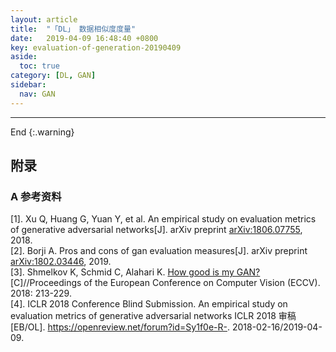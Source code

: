 ```yaml
---
layout: article
title:  "「DL」 数据相似度度量"
date:   2019-04-09 16:48:40 +0800
key: evaluation-of-generation-20190409
aside:
  toc: true
category: [DL, GAN]
sidebar:
  nav: GAN
---
```


>

<!--more-->


-------------------  
 End
{:.warning}  


## 附录
### A 参考资料
[1]. Xu Q, Huang G, Yuan Y, et al. An empirical study on evaluation metrics of generative adversarial networks[J]. arXiv preprint [arXiv:1806.07755](https://arxiv.org/abs/1806.07755), 2018.   
[2]. Borji A. Pros and cons of gan evaluation measures[J]. arXiv preprint [arXiv:1802.03446](https://arxiv.org/abs/1802.03446), 2019.   
[3]. Shmelkov K, Schmid C, Alahari K. [How good is my GAN?](https://arxiv.org/abs/1807.09499)[C]//Proceedings of the European Conference on Computer Vision (ECCV). 2018: 213-229.   
[4]. ICLR 2018 Conference Blind Submission. An empirical study on evaluation metrics of generative adversarial networks ICLR 2018 审稿[EB/OL]. <https://openreview.net/forum?id=Sy1f0e-R->. 2018-02-16/2019-04-09.  
